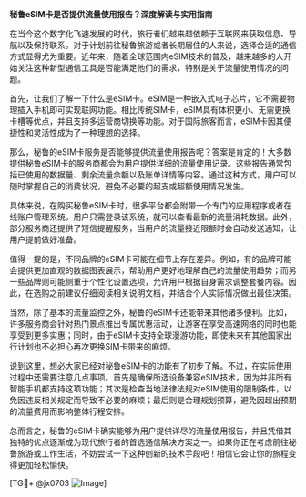 **秘鲁eSIM卡是否提供流量使用报告？深度解读与实用指南**

在当今这个数字化飞速发展的时代，旅行者们越来越依赖于互联网来获取信息、导航以及保持联系。对于计划前往秘鲁旅游或者长期居住的人来说，选择合适的通信方式显得尤为重要。近年来，随着全球范围内eSIM技术的普及，越来越多的人开始关注这种新型通信工具是否能满足他们的需求，特别是关于流量使用情况的问题。

首先，让我们了解一下什么是eSIM卡。eSIM是一种嵌入式电子芯片，它不需要物理插入手机即可实现联网功能。相比传统SIM卡，eSIM具有体积更小、无需更换卡槽等优点，并且支持多运营商切换等功能。对于国际旅客而言，eSIM卡因其便捷性和灵活性成为了一种理想的选择。

那么，秘鲁的eSIM卡服务是否能够提供流量使用报告呢？答案是肯定的！大多数提供秘鲁eSIM卡的服务商都会为用户提供详细的流量使用记录。这些报告通常包括已使用的数据量、剩余流量余额以及账单详情等内容。通过这种方式，用户可以随时掌握自己的消费状况，避免不必要的超支或超额使用情况发生。

具体来说，在购买秘鲁eSIM卡时，很多平台都会附带一个专门的应用程序或者在线账户管理系统。用户只需登录该系统，就可以查看最新的流量消耗数据。此外，部分服务商还提供了短信提醒服务，当用户的流量接近限额时会自动发送通知，让用户提前做好准备。

值得一提的是，不同品牌的eSIM卡可能在细节上存在差异。例如，有的品牌可能会提供更加直观的数据图表展示，帮助用户更好地理解自己的流量使用趋势；而另一些品牌则可能侧重于个性化设置选项，允许用户根据自身需求调整套餐内容。因此，在选购之前建议仔细阅读相关说明文档，并结合个人实际情况做出最佳决策。

当然，除了基本的流量监控之外，秘鲁的eSIM卡还能带来其他诸多便利。比如，许多服务商会针对热门景点推出专属优惠活动，让游客在享受高速网络的同时也能享受到更多实惠；同时，由于eSIM卡支持全球漫游功能，即使未来有其他国家出行计划也不必担心再次更换SIM卡带来的麻烦。

说到这里，想必大家已经对秘鲁eSIM卡的功能有了初步了解。不过，在实际使用过程中还需要注意几点事项。首先是确保所选设备兼容eSIM技术，因为并非所有智能手机都支持这项功能；其次是检查当地法律法规对eSIM使用的限制条件，以免因违反相关规定而导致不必要的麻烦；最后则是合理规划预算，避免因超出预期的流量费用而影响整体行程安排。

总而言之，秘鲁的eSIM卡确实能够为用户提供详尽的流量使用报告，并且凭借其独特的优点逐渐成为现代旅行者的首选通信解决方案之一。如果你正在考虑前往秘鲁旅游或工作生活，不妨尝试一下这种创新的技术手段吧！相信它会让你的旅程变得更加轻松愉快。

[TG💪+ @jx0703 ![Image](https://github.com/user-attachments/assets/dbca1d08-cadb-493c-b0ec-ad6f7a83f270)]